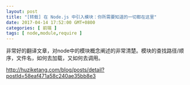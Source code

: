 ```yaml
---
layout: post
title: "[转载] 在 Node.js 中引入模块：你所需要知道的一切都在这里"
date: 2017-04-14 17:52:00 GMT+0800
categories: [ 前端 ]
tags: [ node,module,require ]
---
```


非常好的翻译文章，对node中的模块概念阐述的非常清楚。模块的查找路径/顺序，文件名，如何去加载，又如何去调用。

<!-- more -->

http://huziketang.com/blog/posts/detail?postId=58eaf471a58c240ae35bb8e3
